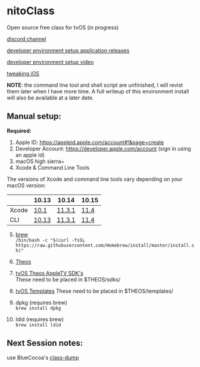 # nitoClass
Open source free class for tvOS (in progress)

[discord channel](https://discord.gg/G3EEpsS)

[developer environment setup application releases](https://github.com/lechium/nitoClass/releases)

[developer environment setup video](https://lbry.tv/@nitoTV:4/class_s01:5)

[tweaking iOS](https://lbry.tv/@nitoTV:4/installing_2:3)

**NOTE**: the command line tool and shell script are unfinished, I will revist them later when I have more time. A full writeup of this environment install will also be available at a later date.

## Manual setup:

**Required:** 

1. Apple ID: https://appleid.apple.com/account#!&page=create <br/>
2. Developer Account: https://developer.apple.com/account (sign in using an apple id) <br/>
3. macOS high sierra+<br/>
4. Xcode & Command Line Tools<br/>

The versions of Xcode and command line tools vary depending on your macOS version:

| | 10.13 | 10.14 | 10.15
--- | --- | --- | --- 
Xcode | [10.1](https://download.developer.apple.com/Developer_Tools/Xcode_10.1/Xcode_10.1.xip) | [11.3.1](https://download.developer.apple.com/Developer_Tools/Xcode_11.3.1/Xcode_11.3.1.xip) | [11.4](https://download.developer.apple.com/Developer_Tools/Xcode_11.4/Xcode_11.4.xip)
CLI | [10.13](https://download.developer.apple.com/Developer_Tools/Command_Line_Tools_macOS_10.13_for_Xcode_10/Command_Line_Tools_macOS_10.13_for_Xcode_10.dmg) | [11.3.1](https://download.developer.apple.com/Developer_Tools/Command_Line_Tools_for_Xcode_11.3.1/Command_Line_Tools_for_Xcode_11.3.1.dmg) | [11.4](https://download.developer.apple.com/Developer_Tools/Command_Line_Tools_for_Xcode_11.4/Command_Line_Tools_for_Xcode_11.4.dmg)

5. [brew](https://brew.sh)<br/>
```/bin/bash -c "$(curl -fsSL https://raw.githubusercontent.com/Homebrew/install/master/install.sh)"```

6. [Theos](https://github.com/theos/theos/wiki/Installation-macOS)<br/>

7. [tvOS Theos AppleTV SDK's](https://github.com/lechium/sdks)<br/>
These need to be placed in $THEOS/sdks/

8. [tvOS Templates](https://github.com/lechium/tvOS-templates)
These need to be placed in $THEOS/templates/

9. dpkg (requires brew)<br/>
```brew install dpkg```

10. ldid (requires brew)<br/>
```brew install ldid```

## Next Session notes:

use BlueCocoa's [class-dump](https://github.com/BlueCocoa/class-dump)
